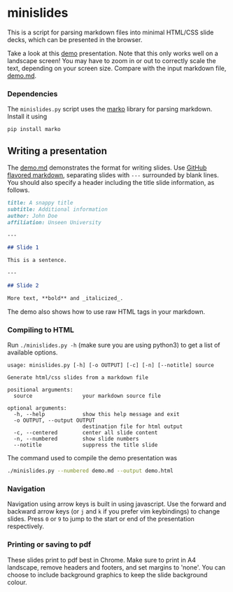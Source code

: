 # minislides

This is a script for parsing markdown files into minimal HTML/CSS slide decks, which can be presented in the browser.

Take a look at this [demo](https://sahasatvik.github.io/minislides/demo.html) presentation.
Note that this only works well on a landscape screen! You may have to zoom in or out to correctly scale the text, depending on your screen size.
Compare with the input markdown file, [demo.md](demo.md).

### Dependencies
The `minislides.py` script uses the [marko](https://github.com/frostming/marko) library for parsing markdown.
Install it using 
```
pip install marko
```

## Writing a presentation
The [demo.md](demo.md) demonstrates the format for writing slides. Use [GitHub flavored markdown](https://github.com/adam-p/markdown-here/wiki/Markdown-Cheatsheet),
separating slides with `---` surrounded by blank lines.
You should also specify a header including the title slide information, as follows.

```markdown
title: A snappy title
subtitle: Additional information
author: John Doe
affiliation: Unseen University

---

## Slide 1

This is a sentence.

---

## Slide 2

More text, **bold** and _italicized_.
```

The demo also shows how to use raw HTML tags in your markdown.

### Compiling to HTML
Run `./minislides.py -h` (make sure you are using python3) to get a list of available options.
```
usage: minislides.py [-h] [-o OUTPUT] [-c] [-n] [--notitle] source

Generate html/css slides from a markdown file

positional arguments:
  source                your markdown source file

optional arguments:
  -h, --help            show this help message and exit
  -o OUTPUT, --output OUTPUT
                        destination file for html output
  -c, --centered        center all slide content
  -n, --numbered        show slide numbers
  --notitle             suppress the title slide
```

The command used to compile the demo presentation was 
```sh 
./minislides.py --numbered demo.md --output demo.html
```

### Navigation
Navigation using arrow keys is built in using javascript.
Use the forward and backward arrow keys (or `j` and `k` if you prefer vim keybindings) to change slides.
Press `0` or `9` to jump to the start or end of the presentation respectively.

### Printing or saving to pdf
These slides print to pdf best in Chrome. Make sure to print in A4 landscape, remove headers and footers, and set margins to 'none'.
You can choose to include background graphics to keep the slide background colour.
